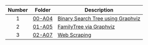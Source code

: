 | Number | Folder                    | Description           |
| :----: | --------------------------| --------------------- |
|   1    |[00-A04](https://github.com/nitishkumar2306/4883-SoftwareTools-Erelli/tree/main/Assignments/A04)                | [Binary Search Tree using Graphviz](https://github.com/nitishkumar2306/4883-SoftwareTools-Erelli/tree/main/Assignments/A04)  |
|   2    |[01-A05](https://github.com/nitishkumar2306/4883-SoftwareTools-Erelli/tree/main/Assignments/A05)                | [FamilyTree via Graphviz](https://github.com/nitishkumar2306/4883-SoftwareTools-Erelli/tree/main/Assignments/A05) |
|   3    |[02-A07](https://github.com/nitishkumar2306/4883-SoftwareTools-Erelli/tree/main/Assignments/A07)                | [Web Scraping](https://github.com/nitishkumar2306/4883-SoftwareTools-Erelli/tree/main/Assignments/A07)  |



